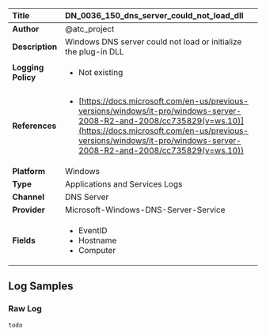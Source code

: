 | Title              | DN_0036_150_dns_server_could_not_load_dll       |
|:-------------------|:------------------|
| **Author**         | @atc_project        |
| **Description**    | Windows DNS server could not load or initialize the plug-in DLL |
| **Logging Policy** | <ul><li> Not existing </li></ul> |
| **References**     | <ul><li>[https://docs.microsoft.com/en-us/previous-versions/windows/it-pro/windows-server-2008-R2-and-2008/cc735829(v=ws.10)](https://docs.microsoft.com/en-us/previous-versions/windows/it-pro/windows-server-2008-R2-and-2008/cc735829(v=ws.10))</li></ul> |
| **Platform**       | Windows    |
| **Type**           | Applications and Services Logs        |
| **Channel**        | DNS Server     |
| **Provider**       | Microsoft-Windows-DNS-Server-Service    |
| **Fields**         | <ul><li>EventID</li><li>Hostname</li><li>Computer</li></ul> |


## Log Samples

### Raw Log

```
todo

```




